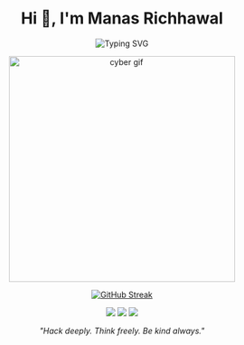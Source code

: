 <h1 align="center">Hi 👋, I'm Manas Richhawal</h1>

<p align="center">
  <img 
    src="https://readme-typing-svg.demolab.com?font=Fira+Code&size=22&duration=3000&pause=1000&color=F75C7E&center=true&vCenter=true&width=750&lines=Cybersecurity+Student+%7C+Tech+Explorer+and+Researcher;CTF+Player+and+Linux+User+%7C+Open+Source+Practitioner" 
    alt="Typing SVG" 
  />
</p>

<p align="center">
  <img src="https://user-images.githubusercontent.com/74038190/212748842-9fcbad5b-6173-4175-8a61-521f3dbb7514.gif" alt="cyber gif" width="400"/>
</p>

<p align="center">
  <a href="https://git.io/streak-stats">
    <img src="https://streak-stats.demolab.com?user=ManasR21&theme=tokyonight&hide_border=true" alt="GitHub Streak"/>
  </a>
</p>

<p align="center">
  <img src="https://img.shields.io/badge/TryHackMe-240%2B_Rooms-red?logo=tryhackme&style=for-the-badge"/>
  <img src="https://img.shields.io/badge/Linux-Enthusiast-blue?logo=linux&style=for-the-badge"/>
  <img src="https://img.shields.io/badge/CTF-Player-green?logo=hackthebox&style=for-the-badge"/>
</p>



<p align="center"><i>"Hack deeply. Think freely. Be kind always."</i></p>
